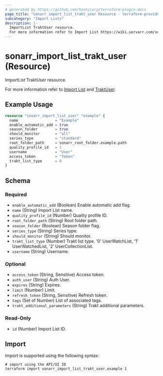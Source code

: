 ```yaml
---
# generated by https://github.com/hashicorp/terraform-plugin-docs
page_title: "sonarr_import_list_trakt_user Resource - terraform-provider-sonarr"
subcategory: "Import Lists"
description: |-
  ImportList TraktUser resource.
  For more information refer to Import List https://wiki.servarr.com/sonarr/settings#import-lists and TraktUser https://wiki.servarr.com/sonarr/supported#trakt_user.
---
```


# sonarr_import_list_trakt_user (Resource)

<!-- subcategory:Import Lists -->ImportList TraktUser resource.
For more information refer to [Import List](https://wiki.servarr.com/sonarr/settings#import-lists) and [TraktUser](https://wiki.servarr.com/sonarr/supported#trakt_user).

## Example Usage

```terraform
resource "sonarr_import_list_user" "example" {
  name                 = "Example"
  enable_automatic_add = true
  season_folder        = true
  should_monitor       = "all"
  series_type          = "standard"
  root_folder_path     = sonarr_root_folder.example.path
  quality_profile_id   = 1
  username             = "User"
  access_token         = "Token"
  trakt_list_type      = 0
}
```

<!-- schema generated by tfplugindocs -->
## Schema

### Required

- `enable_automatic_add` (Boolean) Enable automatic add flag.
- `name` (String) Import List name.
- `quality_profile_id` (Number) Quality profile ID.
- `root_folder_path` (String) Root folder path.
- `season_folder` (Boolean) Season folder flag.
- `series_type` (String) Series type.
- `should_monitor` (String) Should monitor.
- `trakt_list_type` (Number) Trakt list type. '0' UserWatchList, '1' UserWatchedList, '2' UserCollectionList.
- `username` (String) Username.

### Optional

- `access_token` (String, Sensitive) Access token.
- `auth_user` (String) Auth User.
- `expires` (String) Expires.
- `limit` (Number) Limit.
- `refresh_token` (String, Sensitive) Refresh token.
- `tags` (Set of Number) List of associated tags.
- `trakt_additional_parameters` (String) Trakt additional parameters.

### Read-Only

- `id` (Number) Import List ID.

## Import

Import is supported using the following syntax:

```shell
# import using the API/UI ID
terraform import sonarr_import_list_trakt_user.example 1
```
